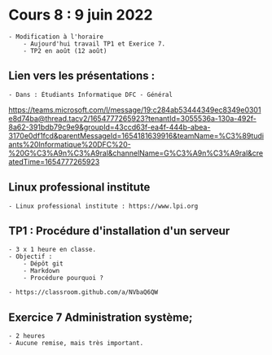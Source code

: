 # Cours 8 : 9 juin 2022

    - Modification à l'horaire 
        - Aujourd'hui travail TP1 et Exerice 7.
        - TP2 en août (12 août)

## Lien vers les présentations :
    - Dans : Étudiants Informatique DFC - Général
    
   https://teams.microsoft.com/l/message/19:c284ab53444349ec8349e0301e8d74ba@thread.tacv2/1654777265923?tenantId=3055536a-130a-492f-8a62-391bdb79c9e9&groupId=43ccd63f-ea4f-444b-abea-3170e0df1fcd&parentMessageId=1654181639916&teamName=%C3%89tudiants%20Informatique%20DFC%20-%20G%C3%A9n%C3%A9ral&channelName=G%C3%A9n%C3%A9ral&createdTime=1654777265923

## Linux professional institute

    - Linux professional institute : https://www.lpi.org


## TP1 : Procédure d'installation d'un serveur
   
    - 3 x 1 heure en classe.
    - Objectif :
        - Dépôt git
        - Markdown
        - Procédure pourquoi ?

    - https://classroom.github.com/a/NVbaQ6QW

## Exercice 7 Administration système;
    - 2 heures
    - Aucune remise, mais très important.